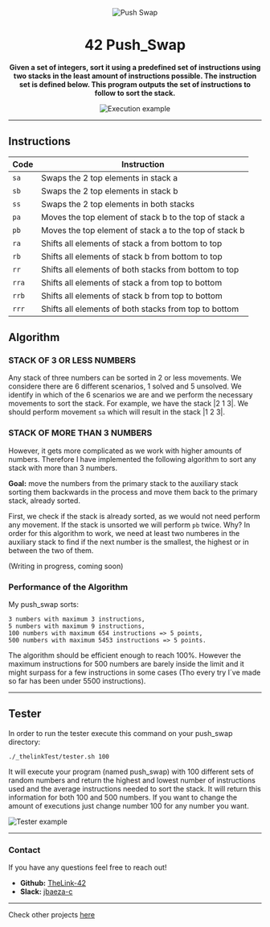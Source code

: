 <div align="center">

![Push Swap](https://github.com/TheLink-42/42-project-badges/blob/main/badges/push_swapm.png)

# 42 Push_Swap

**Given a set of integers, sort it using a predefined set of instructions using
two stacks in the least amount of instructions possible. The instruction set is 
defined below. This program outputs the set of instructions to follow to sort the
stack.**


![Execution example](https://cdn.discordapp.com/attachments/800692244179845150/1159290120499892304/image.png?ex=65307c0f&is=651e070f&hm=f89fa3d4ff8aef9d9b51e58525adfd06912d69e1d6dc647cb8ff120251ed93c2& "Execution example")

</div>

---

## Instructions

| Code  | Instruction
| ----  | ------------------------------------------------------ |
| `sa`  | Swaps the 2 top elements in stack a                    |
| `sb`  | Swaps the 2 top elements in stack b                    |
| `ss`  | Swaps the 2 top elements in both stacks                |
| `pa`  | Moves the top element of stack b to the top of stack a |
| `pb`  | Moves the top element of stack a to the top of stack b |
| `ra`  | Shifts all elements of stack a from bottom to top      |
| `rb`  | Shifts all elements of stack b from bottom to top      |
| `rr`  | Shifts all elements of both stacks from bottom to top  |
| `rra` | Shifts all elements of stack a from top to bottom      |
| `rrb` | Shifts all elements of stack b from top to bottom      |
| `rrr` | Shifts all elements of both stacks from top to bottom  |

## Algorithm

### STACK OF 3 OR LESS NUMBERS

Any stack of three numbers can be sorted in 2 or less movements. We considere there are 6 different scenarios, 1 solved and 5 unsolved. We identify in which of the 6 scenarios we are and we perform the necessary movements to sort the stack.
For example, we have the stack |2 1 3|. We should perform movement `sa` which will result in the stack |1 2 3|.

### STACK OF MORE THAN 3 NUMBERS

However, it gets more complicated as we work with higher amounts of numbers. Therefore I have implemented the following algorithm to sort any stack with more than 3 numbers.

**Goal:** move the numbers from the primary stack to the auxiliary stack sorting them backwards in the process and move them back to the primary stack, already sorted.

First, we check if the stack is already sorted, as we would not need perform any movement.
If the stack is unsorted we will perform `pb` twice. Why? In order for this algorithm to work, we need at least two numberes in the auxiliary stack to find if the next number is the smallest, the highest or in between the two of them.

(Writing in progress, coming soon)

### Performance of the Algorithm

My push_swap sorts:

    3 numbers with maximum 3 instructions,
    5 numbers with maximum 9 instructions,
    100 numbers with maximum 654 instructions => 5 points,
    500 numbers with maximum 5453 instructions => 5 points.

The algorithm should be efficient enough to reach 100%. However the maximum instructions for 
500 numbers are barely inside the limit and it might surpass for a few instructions
in some cases (Tho every try I´ve made so far has been under 5500 instructions).

---
## Tester

In order to run the tester execute this command on your push_swap directory:

`./_thelinkTest/tester.sh 100`

It will execute your program (named push_swap) with 100 different sets of random numbers
and return the highest and lowest number of instructions used and the average instructions needed to sort the stack.
It will return this information for both 100 and 500 numbers. If you want to change the
amount of executions just change number 100 for any number you want.

![Tester example](https://cdn.discordapp.com/attachments/800692244179845150/1159293284322123856/image.png?ex=65307f01&is=651e0a01&hm=8c33b0dbd192a9805f9d8ee72ea81f9f92b6724f46d4df33797c742b94cbdf6f& "Tester example")

---

### Contact

If you have any questions feel free to reach out!

* **Github:** [TheLink-42](https://github.com/TheLink-42)
* **Slack:** [jbaeza-c](https://42born2code.slack.com/team/U05RS80818A)

---

Check other projects [here](https://github.com/TheLink-42/42-Journey)


